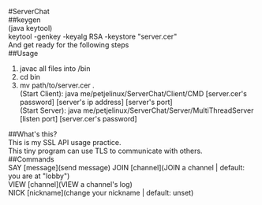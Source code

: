 #ServerChat  
##keygen  
(java keytool)  
keytool -genkey -keyalg RSA -keystore "server.cer"  
And get ready for the following steps  
##Usage  
1. javac all files into /bin  
2. cd bin  
3. mv path/to/server.cer .  
\(Start Client\): java me/petjelinux/ServerChat/Client/CMD \[server.cer's password] \[server's ip address] \[server's port]  
\(Start Server\): java me/petjelinux/ServerChat/Server/MultiThreadServer \[listen port] \[server.cer's password]  

##What's this?  
This is my SSL API usage practice.  
This tiny program can use TLS to communicate with others.  
##Commands  
SAY [message]\(send message)
JOIN [channel]\(JOIN a channel | default: you are at "lobby")  
VIEW [channel]\(VIEW a channel's log)  
NICK [nickname]\(change your nickname | default: unset)  
